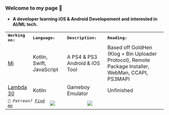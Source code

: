 ### Welcome to my page 👋

* **A developer learning iOS & Android Developement and interested in AI/ML tech.**

<table>
<tr>
<td colspan="3">
<strong><samp>Working on:</samp></strong>
</td>
<td colspan="2">
<strong><samp>Language:</samp></strong>
</td>
<td colspan="2">
<strong><samp>Description:</samp></strong>
</td>
<td colspan="2">
<strong><samp>Reading:</samp></strong>
</td>
</tr>

<tr>
<td colspan="3">
<a href="https://github.com/mitai-app">Mi</a>
</td>
<td colspan="2">
Kotlin, Swift, JavaScript
</td>
<td colspan="2">
A PS4 & PS3 Android & iOS Tool
</td>
<td colspan="2">
Based off GoldHen (Klog + Bin Uploader Protocol), Remote Package Installer, WebMan, CCAPI, PS3MAPI
</td>
</tr>

<tr>
<td colspan="3">
<a href="https://github.com/Mr-Smithy-x/L30GameboyEmulator">Lambda 30</a>
</td>
<td colspan="2">
Kotlin
</td>
<td colspan="2">
Gameboy Emulator
</td>
<td colspan="2">
Unfinished
</td>
</tr>

 
<tr>
<td colspan="4">
<em><samp>🎷 Patreon? <a href="https://www.patreon.com/mrsmithyx">Find me</a></samp></em>
</td>

<td colspan="2" rowspan="2">
<a href="https://github-readme-stats.vercel.app/api?username=Mr-Smithy-x&count_private=true&hide_border=true&title_color=FF0051&icon_color=FF0051&show_icons=true">
<img src="https://github-readme-stats.vercel.app/api?username=Mr-Smithy-x&count_private=true&hide_border=true&title_color=FF0051&icon_color=FF0051&show_icons=true">
</a>
</td>
  
<td colspan="2" rowspan="2">
<a href="https://github-readme-stats.vercel.app/api/top-langs/?username=Mr-Smithy-x&langs_count=8&layout=compact&hide_border=true&title_color=FF5600">
<img src="https://github-readme-stats.vercel.app/api/top-langs/?username=Mr-Smithy-x&langs_count=8&layout=compact&hide_border=true&title_color=FF5600">
</a>
</td>


</td>
</tr>

</table>

  





